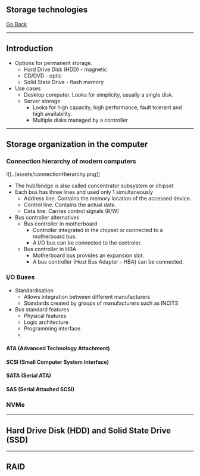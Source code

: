 Storage technologies
---
[Go Back](UNIOVI/3S2_IntSys/README.md)

---
## Introduction
- Options for permanent storage.
	- Hard Drive Disk (HDD) - magnetic
	- CD/DVD - optic
	- Solid State Drive - flash memory
- Use cases
	- Desktop computer. Looks for simplicity, usually a single disk.
	- Server storage
		- Looks for high capacity, high performance, fault tolerant and high availability.
		- Multiple disks managed by a controller
---
## Storage organization in the computer
### Connection hierarchy of modern computers
![[../assets/connectionHierarchy.png]]
- The hub/bridge is also called concentrator subsystem or chipset
- Each bus has three lines and used only 1 simultaneously
	- Address line. Contains the memory location of the accessed device.
	- Control line. Contains the actual data.
	- Data line. Carries control signals (R/W)
- Bus controller alternatives
	- Bus controller in motherboard
		- Controller integrated in the chipset or connected to a motherboard bus.
		- A I/O bus can be connected to the controler.
	- Bus controller in HBA
		- Motherboard bus provides an expansion slot.
		- A bus controller (Host Bus Adapter - HBA) can be connected.
### I/O Buses
- Standardisation
	- Allows integration between different manufacturers
	- Standards created by groups of manufacturers such as INCITS
- Bus standard features
	- Physical features
	- Logic architecture
	- Programming interface
	- 
#### ATA (Advanced Technology Attachment)
#### SCSI (Small Computer System Interface)
#### SATA (Serial ATA)
#### SAS (Serial Attached SCSI)
### NVMe
---
## Hard Drive Disk (HDD) and Solid State Drive (SSD)

---
## RAID